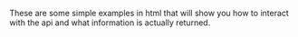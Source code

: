 These are some simple examples in html that will show you how to interact with the api and what information is actually returned.